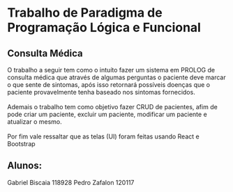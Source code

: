 # Trabalho de Paradigma de Programação Lógica e Funcional

## Consulta Médica

O trabalho a seguir tem como o intuíto fazer um sistema em PROLOG de consulta médica que através de algumas perguntas o paciente deve marcar o que sente de sintomas, após isso retornará possíveis doenças que o paciente provavelmente tenha baseado nos sintomas fornecidos.<br><br>
Ademais o trabalho tem como objetivo fazer CRUD de pacientes, afim de pode criar um paciente, excluir um paciente, modificar um paciente e atualizar o mesmo.<br><br>
Por fim vale ressaltar que as telas (UI) foram feitas usando React e Bootstrap

## Alunos:

Gabriel Biscaia 118928
Pedro Zafalon 120117
